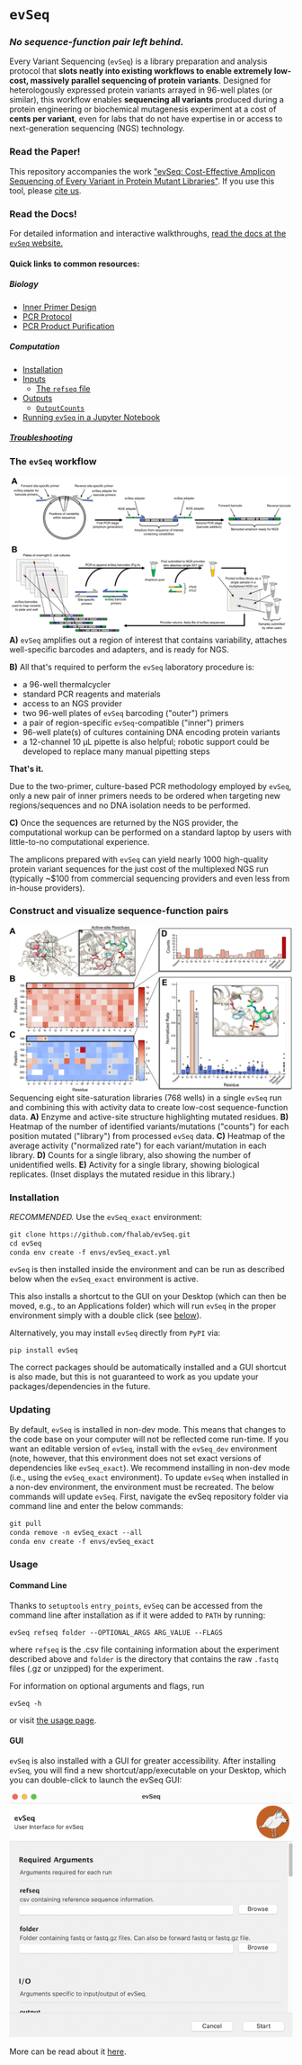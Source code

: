 `evSeq`
=======
### *No sequence-function pair left behind.*
Every Variant Sequencing (`evSeq`) is a library preparation and analysis protocol that **slots neatly into existing workflows to enable extremely low-cost, massively parallel sequencing of protein variants**. Designed for heterologously expressed protein variants arrayed in 96-well plates (or similar), this workflow enables **sequencing all variants** produced during a protein engineering or biochemical mutagenesis experiment at a cost of **cents per variant**, even for labs that do not have expertise in or access to next-generation sequencing (NGS) technology.

### Read the Paper!
This repository accompanies the work ["evSeq: Cost-Effective Amplicon Sequencing of Every Variant in Protein Mutant Libraries"](LINK_TO_PAPER). If you use this tool, please [cite us](LINK_TO_PAGE_WITH_CITATION_FORMATS).

### Read the Docs!
For detailed information and interactive walkthroughs, [read the docs at the `evSeq` website.](https://fhalab.github.io/evSeq/)

#### Quick links to common resources:
##### Biology
- [Inner Primer Design](https://fhalab.github.io/evSeq/1-lib_prep.html#inner-primer-design)
- [PCR Protocol](https://fhalab.github.io/evSeq/1-lib_prep.html#pcr-protocol)
- [PCR Product Purification](https://fhalab.github.io/evSeq/1-lib_prep.html#pcr-product-purification)

##### Computation
- [Installation](https://fhalab.github.io/evSeq/3-installation.html)
- [Inputs](https://fhalab.github.io/evSeq/4-usage.html)
    - [The `refseq` file](https://fhalab.github.io/evSeq/4-usage.html#the-refseq-file)
- [Outputs](https://fhalab.github.io/evSeq/5-outputs.html)
    - [`OutputCounts`](https://fhalab.github.io/evSeq/5-outputs.html#OutputCounts)
- [Running `evSeq` in a Jupyter Notebook](https://fhalab.github.io/evSeq/8-full_demo.html)

##### [Troubleshooting](https://fhalab.github.io/evSeq/9-troubleshooting.md)

### The `evSeq` workflow
![Workflow](docs/assets/figure1.png)
**A)** `evSeq` amplifies out a region of interest that contains variability, attaches well-specific barcodes and adapters, and is ready for NGS.

**B)** All that's required to perform the `evSeq` laboratory procedure is:

- a 96-well thermalcycler
- standard PCR reagents and materials
- access to an NGS provider
- two 96-well plates of `evSeq` barcoding ("outer") primers
- a pair of region-specific `evSeq`-compatible ("inner") primers
- 96-well plate(s) of cultures containing DNA encoding protein variants
- a 12-channel 10 µL pipette is also helpful; robotic support could be developed to replace many manual pipetting steps

**That's it.**

Due to the two-primer, culture-based PCR methodology employed by `evSeq`, only a new pair of inner primers needs to be ordered when targeting new regions/sequences and no DNA isolation needs to be performed.

**C)** Once the sequences are returned by the NGS provider, the computational workup can be performed on a standard laptop by users with little-to-no computational experience.

The amplicons prepared with `evSeq` can yield nearly 1000 high-quality protein variant sequences for the just cost of the multiplexed NGS run (typically ~$100 from commercial sequencing providers and even less from in-house providers).

### Construct and visualize sequence-function pairs
![SeqFunc](docs/assets/figure2.png)
Sequencing eight site-saturation libraries (768 wells) in a single `evSeq` run and combining this with activity data to create low-cost sequence-function data. **A)** Enzyme and active-site structure highlighting mutated residues. **B)** Heatmap of the number of identified variants/mutations ("counts") for each position mutated ("library") from processed `evSeq` data. **C)** Heatmap of the average activity ("normalized rate") for each variant/mutation in each library. **D)** Counts for a single library, also showing the number of unidentified wells. **E)** Activity for a single library, showing biological replicates. (Inset displays the mutated residue in this library.)

### Installation
*RECOMMENDED.* Use the `evSeq_exact` environment:
```
git clone https://github.com/fhalab/evSeq.git
cd evSeq
conda env create -f envs/evSeq_exact.yml
```
`evSeq` is then installed inside the environment and can be run as described below when the `evSeq_exact` environment is active.

This also installs a shortcut to the GUI on your Desktop (which can then be moved, e.g., to an Applications folder) which will run `evSeq` in the proper environment simply with a double click (see [below](#gui)).

Alternatively, you may install `evSeq` directly from `PyPI` via:
```
pip install evSeq
```
The correct packages should be automatically installed and a GUI shortcut is also made, but this is not guaranteed to work as you update your packages/dependencies in the future.

### Updating
By default, `evSeq` is installed in non-dev mode. This means that changes to the code base on your computer will not be reflected come run-time. If you want an editable version of `evSeq`, install with the `evSeq_dev` environment (note, however, that this environment does not set exact versions of dependencies like `evSeq_exact`). We recommend installing in non-dev mode (i.e., using the `evSeq_exact` environment). To update `evSeq` when installed in a non-dev environment, the environment must be recreated. The below commands will update `evSeq`. First, navigate the evSeq repository folder via command line and enter the below commands:

```
git pull
conda remove -n evSeq_exact --all
conda env create -f envs/evSeq_exact
```

### Usage
#### Command Line
Thanks to `setuptools` `entry_points`, `evSeq` can be accessed from the command line after installation as if it were added to `PATH` by running:
```
evSeq refseq folder --OPTIONAL_ARGS ARG_VALUE --FLAGS
```
where `refseq` is the .csv file containing information about the experiment described above and `folder` is the directory that contains the raw `.fastq` files (.gz or unzipped) for the experiment.

For information on optional arguments and flags, run
```
evSeq -h
```
or visit [the usage page](https://fhalab.github.io/evSeq/4-usage.html#optional-arguments).

#### GUI
`evSeq` is also installed with a GUI for greater accessibility. After installing `evSeq`, you will find a new shortcut/app/executable on your Desktop, which you can double-click to launch the evSeq GUI:

![gui](docs/assets/gui.png)

More can be read about it [here](https://fhalab.github.io/evSeq/4-usage.html#GUI).